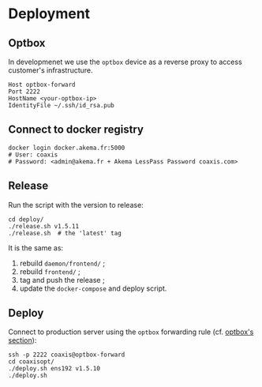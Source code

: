 # Deployment

## Optbox

In developmenet we use the `optbox` device as a reverse proxy to access customer's infrastructure.

    Host optbox-forward
    Port 2222
    HostName <your-optbox-ip>
    IdentityFile ~/.ssh/id_rsa.pub 

## Connect to docker registry

    docker login docker.akema.fr:5000
    # User: coaxis 
    # Password: <admin@akema.fr + Akema LessPass Password coaxis.com>

## Release

Run the script with the version to release:

    cd deploy/
    ./release.sh v1.5.11
    ./release.sh  # the 'latest' tag

It is the same as:

1. rebuild `daemon/frontend/` ;
1. rebuild `frontend/` ;
1. tag and push the release ;
1. update the `docker-compose` and deploy script.

## Deploy

Connect to production server using the `optbox` forwarding rule (cf. [optbox's section](#optbox)):

    ssh -p 2222 coaxis@optbox-forward
    cd coaxisopt/
    ./deploy.sh ens192 v1.5.10
    ./deploy.sh